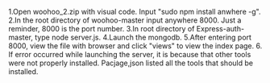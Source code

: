1.Open woohoo_2.zip with visual code. Input "sudo npm install anwhere -g". 
2.In the root directory of woohoo-master input anywhere 8000. Just a reminder, 8000 is the port number. 
3.In root directory of Express-auth-master, type node server.js. 
4.Launch the mongodb. 
5.After entering port 8000, view the file with browser and click "views" to view the index page.
6. If error occurred while launching the server, it is because that other tools were not properly installed. Pacjage,json listed all the tools that should be installed.
